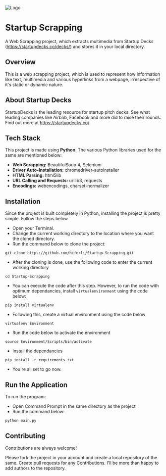 
![Logo](https://startupdecks.co/wp-content/uploads/2020/08/logo-5.svg)


# Startup Scrapping

A Web Scrapping project, which extracts multimedia from Startup Decks (https://startupdecks.co/decks/) and stores it in your local directory.

## Overview

This is a web scrapping project, which is used to represent how information like text, multimedia and various hyperlinks from a webpage, irrespective of it's static or dynamic nature.

## About Startup Decks

StartupDecks is the leading resource for startup pitch decks. See what leading companies like Airbnb, Facebook and more did to raise their rounds.
Find out more at https://startupdecks.co/


## Tech Stack
This project is made using **Python**. The various Python libraries used for the same are mentioned below:

- **Web Scrapping:** BeautifulSoup 4, Selenium
- **Driver Auto-Installation:** chromedriver-autoinstaller
- **HTML Parsing:** html5lib
- **URL Calling and Requests:** urllib3, requests
- **Encodings:** webencodings, charset-normalizer

## Installation

Since the project is built completely in Python, installing the project is pretty simple.
Follow the steps below

- Open your Terminal.
- Change the current working directory to the location where you want the cloned directory.
- Run the command below to clone the project:

```pip
git clone https://github.com/hiferli/Startup-Scrapping.git
```
- After the cloning is done, use the following code to enter the current working directory
```pip
cd Startup-Scrapping
```
- You can execute the code after this step. However, to run the code with optimum dependancies, install ```virtualenvironment``` using the code below:
```pip
pip install virtualenv
```
- Following this, create a virtual environment using the code below
```pip
virtualenv Environment
```
- Run the code below to activate the environment
```pip
source Environment/Scripts/bin/activate
```
- Install the dependancies
```pip
pip install -r requirements.txt
```
- You're all set to go now.

## Run the Application
To run the program:
- Open Command Prompt in the same directory as the project
- Run the command below:

```python
python main.py
```

## Contributing

Contributions are always welcome!

Please fork the project in your account and create a local repository of the same. 
Create pull requests for any Contributions. I'll be more than happy to add authors to the repository.
